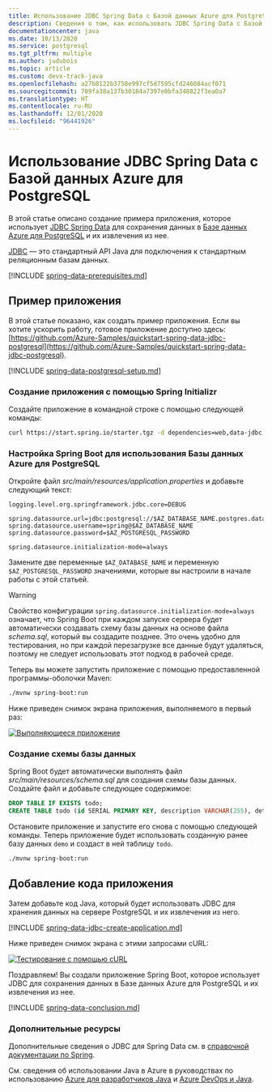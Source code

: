```yaml
---
title: Использование JDBC Spring Data с Базой данных Azure для PostgreSQL
description: Сведения о том, как использовать JDBC Spring Data с Базой данных Azure для PostgreSQL.
documentationcenter: java
ms.date: 10/13/2020
ms.service: postgresql
ms.tgt_pltfrm: multiple
ms.author: judubois
ms.topic: article
ms.custom: devx-track-java
ms.openlocfilehash: a27b8122b3758e997cf5d7595cfd246084acf071
ms.sourcegitcommit: 709fa38a137b30184a7397e0bfa348822f3ea0a7
ms.translationtype: HT
ms.contentlocale: ru-RU
ms.lasthandoff: 12/01/2020
ms.locfileid: "96441926"
---
```

# <a name="use-spring-data-jdbc-with-azure-database-for-postgresql"></a>Использование JDBC Spring Data с Базой данных Azure для PostgreSQL

В этой статье описано создание примера приложения, которое использует [JDBC Spring Data](https://spring.io/projects/spring-data-jdbc) для сохранения данных в [Базе данных Azure для PostgreSQL](/azure/postgresql/) и их извлечения из нее.

[JDBC](https://en.wikipedia.org/wiki/Java_Database_Connectivity) — это стандартный API Java для подключения к стандартным реляционным базам данных.

[!INCLUDE [spring-data-prerequisites.md](includes/spring-data-prerequisites.md)]

## <a name="sample-application"></a>Пример приложения

В этой статье показано, как создать пример приложения. Если вы хотите ускорить работу, готовое приложение доступно здесь: [https://github.com/Azure-Samples/quickstart-spring-data-jdbc-postgresql](https://github.com/Azure-Samples/quickstart-spring-data-jdbc-postgresql).

[!INCLUDE [spring-data-postgresql-setup.md](includes/spring-data-postgresql-setup.md)]

### <a name="generate-the-application-by-using-spring-initializr"></a>Создание приложения с помощью Spring Initializr

Создайте приложение в командной строке с помощью следующей команды:

```bash
curl https://start.spring.io/starter.tgz -d dependencies=web,data-jdbc,postgresql -d baseDir=azure-database-workshop -d bootVersion=2.3.4.RELEASE -d javaVersion=8 | tar -xzvf -
``` 
 
### <a name="configure-spring-boot-to-use-azure-database-for-postgresql"></a>Настройка Spring Boot для использования Базы данных Azure для PostgreSQL

Откройте файл *src/main/resources/application.properties* и добавьте следующий текст:

```properties
logging.level.org.springframework.jdbc.core=DEBUG

spring.datasource.url=jdbc:postgresql://$AZ_DATABASE_NAME.postgres.database.azure.com:5432/demo
spring.datasource.username=spring@$AZ_DATABASE_NAME
spring.datasource.password=$AZ_POSTGRESQL_PASSWORD

spring.datasource.initialization-mode=always
```

Замените две переменные `$AZ_DATABASE_NAME` и переменную `$AZ_POSTGRESQL_PASSWORD` значениями, которые вы настроили в начале работы с этой статьей.

> [!WARNING]
> Свойство конфигурации `spring.datasource.initialization-mode=always` означает, что Spring Boot при каждом запуске сервера будет автоматически создавать схему базы данных на основе файла *schema.sql*, который вы создадите позднее. Это очень удобно для тестирования, но при каждой перезагрузке все данные будут удаляться, поэтому не следует использовать этот подход в рабочей среде.

Теперь вы можете запустить приложение с помощью предоставленной программы-оболочки Maven:

```bash
./mvnw spring-boot:run
```

Ниже приведен снимок экрана приложения, выполняемого в первый раз:

[![Выполняющееся приложение](media/configure-spring-data-jdbc-with-azure-postgresql/create-postgresql-01.png)](media/configure-spring-data-jdbc-with-azure-postgresql/create-postgresql-01.png#lightbox)

### <a name="create-the-database-schema"></a>Создание схемы базы данных

Spring Boot будет автоматически выполнять файл *src/main/resources/schema.sql* для создания схемы базы данных. Создайте файл и добавьте следующее содержимое:

```sql
DROP TABLE IF EXISTS todo;
CREATE TABLE todo (id SERIAL PRIMARY KEY, description VARCHAR(255), details VARCHAR(4096), done BOOLEAN);
```

Остановите приложение и запустите его снова с помощью следующей команды. Теперь приложение будет использовать созданную ранее базу данных `demo` и создаст в ней таблицу `todo`.

```bash
./mvnw spring-boot:run
```

## <a name="code-the-application"></a>Добавление кода приложения

Затем добавьте код Java, который будет использовать JDBC для хранения данных на сервере PostgreSQL и их извлечения из него.

[!INCLUDE [spring-data-jdbc-create-application.md](includes/spring-data-jdbc-create-application.md)]

Ниже приведен снимок экрана с этими запросами cURL:

[![Тестирование с помощью cURL](media/configure-spring-data-jdbc-with-azure-postgresql/create-postgresql-02.png)](media/configure-spring-data-jdbc-with-azure-postgresql/create-postgresql-02.png#lightbox)

Поздравляем! Вы создали приложение Spring Boot, которое использует JDBC для сохранения данных в Базе данных Azure для PostgreSQL и их извлечения из нее.

[!INCLUDE [spring-data-conclusion.md](includes/spring-data-conclusion.md)]

### <a name="additional-resources"></a>Дополнительные ресурсы

Дополнительные сведения о JDBC для Spring Data см. в [справочной документации по Spring](https://docs.spring.io/spring-data/jdbc/docs/current/reference/html/#reference).

См. сведения об использовании Java в Azure в руководствах по использованию [Azure для разработчиков Java](../index.yml) и [Azure DevOps и Java](/azure/devops/).